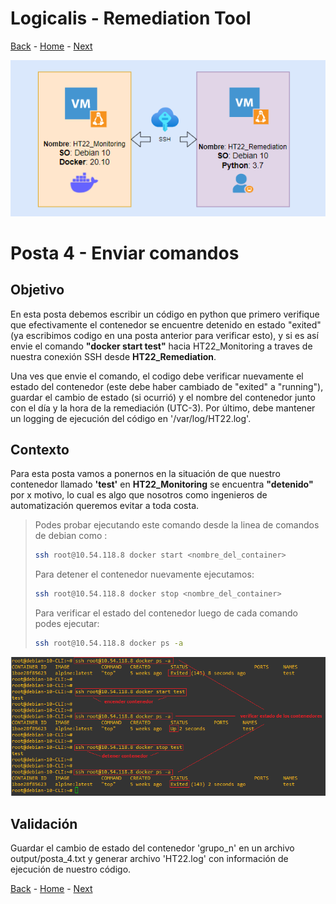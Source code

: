 # Logicalis - Remediation Tool

[Back](P3.md) - [Home](../README.md) - [Next](P5.md)

<p align="center">
  <img src="Infra.png" alt="Infraestructura Hackathon"/>
</p>

# Posta 4 - Enviar comandos
## Objetivo
En esta posta debemos escribir un código en python que primero verifique que efectivamente el contenedor se encuentre detenido en estado "exited" (ya escribimos codigo en una posta anterior para verificar esto), y si es así envie el comando **"docker start test"** hacia HT22_Monitoring a traves de nuestra conexión SSH desde **HT22_Remediation**.

Una ves que envie el comando, el codigo debe verificar nuevamente el estado del contenedor (este debe haber cambiado de "exited" a "running"), guardar el cambio de estado (si ocurrió) y el nombre del contenedor junto con el día y la hora de la remediación (UTC-3). Por último, debe mantener un logging de ejecución del código en '/var/log/HT22.log'.

## Contexto
Para esta posta vamos a ponernos en la situación de que nuestro contenedor llamado **'test'** en **HT22_Monitoring** se encuentra **"detenido"** por x motivo, lo cual es algo que nosotros como ingenieros de automatización queremos evitar a toda costa. 

> Podes probar ejecutando este comando desde la linea de comandos de debian como :
> ~~~bash
> ssh root@10.54.118.8 docker start <nombre_del_container>
> ~~~
>
> Para detener el contenedor nuevamente ejecutamos:
> ~~~bash
> ssh root@10.54.118.8 docker stop <nombre_del_container>
> ~~~ 
>
>Para verificar el estado del contenedor luego de cada comando podes ejecutar:
> ~~~bash
> ssh root@10.54.118.8 docker ps -a
> ~~~ 
<p align="center">
  <img src="Verifi_completa.png" alt="Verificacion de contenedor"/>
</p>

## Validación
Guardar el cambio de estado del contenedor 'grupo_n' en un archivo output/posta_4.txt y generar archivo 'HT22.log' con información de ejecución de nuestro código.


[Back](P3.md) - [Home](../README.md) - [Next](P5.md)
